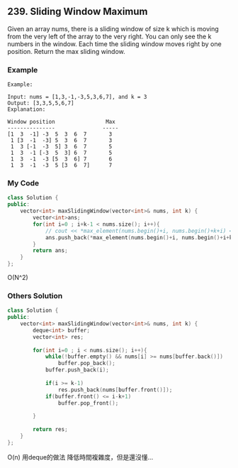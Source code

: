 ## 239. Sliding Window Maximum

Given an array nums, there is a sliding window of size k which is moving from the very left of the array to the very right. You can only see the k numbers in the window. Each time the sliding window moves right by one position. Return the max sliding window.

### Example
```
Example:

Input: nums = [1,3,-1,-3,5,3,6,7], and k = 3
Output: [3,3,5,5,6,7] 
Explanation: 

Window position                Max
---------------               -----
[1  3  -1] -3  5  3  6  7       3
 1 [3  -1  -3] 5  3  6  7       3
 1  3 [-1  -3  5] 3  6  7       5
 1  3  -1 [-3  5  3] 6  7       5
 1  3  -1  -3 [5  3  6] 7       6
 1  3  -1  -3  5 [3  6  7]      7

```

### My Code
```c++
class Solution {
public:
    vector<int> maxSlidingWindow(vector<int>& nums, int k) {
        vector<int>ans;
        for(int i=0 ; i+k-1 < nums.size(); i++){
            // cout << *max_element(nums.begin()+i, nums.begin()+k+i) << endl;
            ans.push_back(*max_element(nums.begin()+i, nums.begin()+i+k));
        }
        return ans;
    }
};
```
O(N^2)

### Others Solution
```c++
class Solution {
public:
    vector<int> maxSlidingWindow(vector<int>& nums, int k) {
        deque<int> buffer;
        vector<int> res;
        
        for(int i=0 ; i < nums.size(); i++){
            while(!buffer.empty() && nums[i] >= nums[buffer.back()])
                buffer.pop_back();
            buffer.push_back(i);
            
            if(i >= k-1)
                res.push_back(nums[buffer.front()]);
            if(buffer.front() <= i-k+1) 
                buffer.pop_front();
            
        }
        
        return res;
    }
};
```
O(n) 用deque的做法 降低時間複雜度，但是還沒懂...

